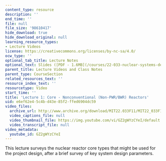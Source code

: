 ```yaml
---
content_type: resource
description: ''
end_time: ''
file: null
file_size: '98610417'
hide_download: true
hide_download_original: null
learning_resource_types:
- Lecture Videos
license: https://creativecommons.org/licenses/by-nc-sa/4.0/
ocw_type: ''
optional_tab_title: Lecture Notes
optional_text: Slides ([PDF - 1.6MB](/courses/22-033-nuclear-systems-design-project-fall-2011/resources/mit22_033f11_lec01))
parent_title: Lecture Videos and Class Notes
parent_type: CourseSection
related_resources_text: ''
resource_index_text: ''
resourcetype: Video
start_time: ''
title: 'Lecture 1: Core - Nonconventional (Non-PWR/BWR) Reactors'
uid: e6ef62e4-5c4b-d43e-85f2-ffed6904dc59
video_files:
  archive_url: http://www.archive.org/download/MIT22.033F11/MIT22_033F11_lec01_300k.mp4
  video_captions_file: null
  video_thumbnail_file: https://img.youtube.com/vi/GZ2gWYzCYeI/default.jpg
  video_transcript_file: null
video_metadata:
  youtube_id: GZ2gWYzCYeI
---
```


This lecture surveys the nuclear reactor core types that might be used for the project design, after a brief survey of key system design parameters.

